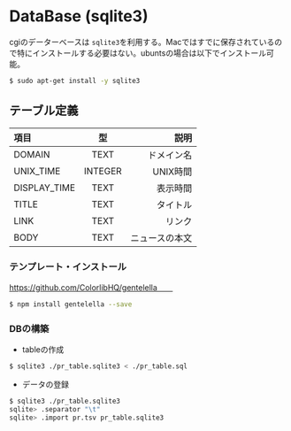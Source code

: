 # DataBase (sqlite3)
cgiのデーターベースは `sqlite3`を利用する。Macではすでに保存されているので特にインストールする必要はない。ubuntsの場合は以下でインストール可能。

```bash
$ sudo apt-get install -y sqlite3
```

## テーブル定義

| 項目 | 型| 説明 |
| :---         |     :---:      |          ---: |
| DOMAIN   | TEXT   | ドメイン名   |
| UNIX_TIME   | INTEGER   | UNIX時間  |
| DISPLAY_TIME  | TEXT  | 表示時間 |
| TITLE | TEXT |タイトル|
| LINK | TEXT |リンク|
| BODY | TEXT |ニュースの本文|

### テンプレート・インストール  
https://github.com/ColorlibHQ/gentelella　　
```bash
$ npm install gentelella --save
```

### DBの構築
* tableの作成  
```bash
$ sqlite3 ./pr_table.sqlite3 < ./pr_table.sql
```
* データの登録
```bash
$ sqlite3 ./pr_table.sqlite3
sqlite> .separator "\t"
sqlite> .import pr.tsv pr_table.sqlite3
```
